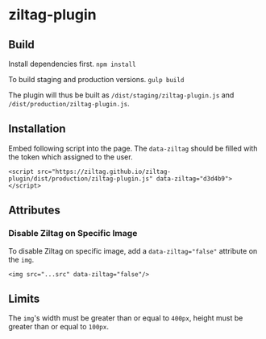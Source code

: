 # ziltag-plugin

## Build
Install dependencies first.
`npm install`

To build staging and production versions.
`gulp build`

The plugin will thus be built as `/dist/staging/ziltag-plugin.js` and `/dist/production/ziltag-plugin.js`.

## Installation
Embed following script into the page. The `data-ziltag` should be filled with the token which assigned to the user.

```
<script src="https://ziltag.github.io/ziltag-plugin/dist/production/ziltag-plugin.js" data-ziltag="d3d4b9"></script>
```

## Attributes
### Disable Ziltag on Specific Image
To disable Ziltag on specific image, add a `data-ziltag="false"` attribute on the `img`.

`<img src="...src" data-ziltag="false"/>`

## Limits
The `img`'s width must be greater than or equal to `400px`, height must be greater than or equal to `100px`.

